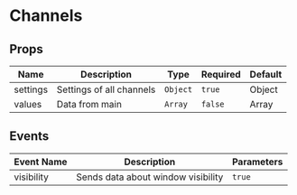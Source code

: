 # Channels

## Props

<!-- @vuese:Channels:props:start -->
|Name|Description|Type|Required|Default|
|---|---|---|---|---|
|settings|Settings of all channels|`Object`|`true`|Object|
|values|Data from main|`Array`|`false`|Array|

<!-- @vuese:Channels:props:end -->


## Events

<!-- @vuese:Channels:events:start -->
|Event Name|Description|Parameters|
|---|---|---|
|visibility|Sends data about window visibility|`true` | `false`|

<!-- @vuese:Channels:events:end -->


